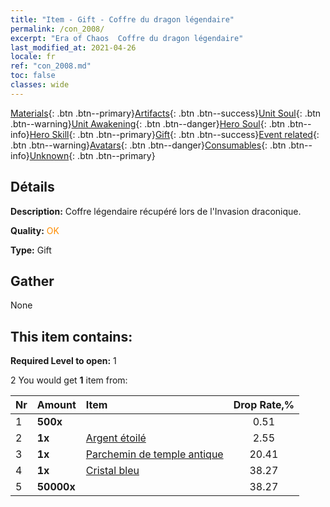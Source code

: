 ```yaml
---
title: "Item - Gift - Coffre du dragon légendaire"
permalink: /con_2008/
excerpt: "Era of Chaos  Coffre du dragon légendaire"
last_modified_at: 2021-04-26
locale: fr
ref: "con_2008.md"
toc: false
classes: wide
---
```

 [Materials](/ItemsFR/){: .btn .btn--primary}[Artifacts](/ItemsFR/Artifacts/){: .btn .btn--success}[Unit Soul](/ItemsFR/UnitSoul/){: .btn .btn--warning}[Unit Awakening](/ItemsFR/UnitAwakening/){: .btn .btn--danger}[Hero Soul](/ItemsFR/HeroSoul/){: .btn .btn--info}[Hero Skill](/ItemsFR/HeroSkill/){: .btn .btn--primary}[Gift](/ItemsFR/Gift/){: .btn .btn--success}[Event related](/ItemsFR/Events/){: .btn .btn--warning}[Avatars](/ItemsFR/Avatars/){: .btn .btn--danger}[Consumables](/ItemsFR/Consumables/){: .btn .btn--info}[Unknown](/ItemsFR/Unknown/){: .btn .btn--primary}

## Détails
 **Description:** Coffre légendaire récupéré lors de l'Invasion draconique.

 **Quality:** <span style="color: #FF8C00">OK</span>

 **Type:** Gift

## Gather

  None

## This item contains:

 **Required Level to open:** 1

 2 You would get **1** item  from:

  | Nr | Amount |     Item    | Drop Rate,% |
  |:---|:-------|:------------|:---------:|
  | 1 |  **500x** | <i class="fas fa-gem"/> | 0.51 | 
  | 2 |  **1x** | [Argent étoilé](/ItemsFR/con_969/) | 2.55 | 
  | 3 |  **1x** | [Parchemin de temple antique](/ItemsFR/con_697/) | 20.41 | 
  | 4 |  **1x** | [Cristal bleu](/ItemsFR/con_716/) | 38.27 | 
  | 5 |  **50000x** | <i class="fas fa-coins"/> | 38.27 | 
